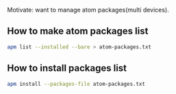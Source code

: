 Motivate: want to manage atom packages(multi devices).

## How to make atom packages list 

```bash
apm list --installed --bare > atom-packages.txt
```

## How to install packages list
```bash 
apm install --packages-file atom-packages.txt
```


